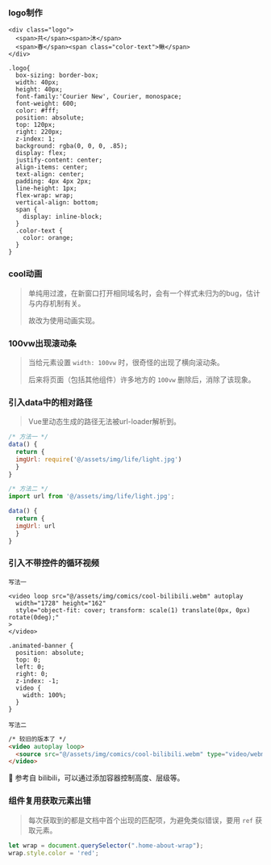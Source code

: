 ### logo制作

```less
<div class="logo">
  <span>共</span><span>沐</span>
  <span>春</span><span class="color-text">鳅</span>
</div>

.logo{
  box-sizing: border-box;
  width: 40px;
  height: 40px;
  font-family:'Courier New', Courier, monospace;
  font-weight: 600;
  color: #fff;
  position: absolute;
  top: 120px;
  right: 220px;
  z-index: 1;
  background: rgba(0, 0, 0, .85);
  display: flex;
  justify-content: center;
  align-items: center;
  text-align: center;
  padding: 4px 4px 2px;
  line-height: 1px;
  flex-wrap: wrap;
  vertical-align: bottom;
  span {
    display: inline-block;
  }
  .color-text {
    color: orange;
  }
}
```



### cool动画

> 单纯用过渡，在新窗口打开相同域名时，会有一个样式未归为的bug，估计与内存机制有关。
>
> 故改为使用动画实现。



### 100vw出现滚动条

> 当给元素设置 `width: 100vw` 时，很奇怪的出现了横向滚动条。
>
> 后来将页面（包括其他组件）许多地方的 `100vw` 删除后，消除了该现象。

 

### 引入data中的相对路径

> Vue里动态生成的路径无法被url-loader解析到。

```js
/* 方法一 */
data() {
  return {
  imgUrl: require('@/assets/img/life/light.jpg')
  }  
}

/* 方法二 */
import url from '@/assets/img/life/light.jpg';

data() {
  return {
  imgUrl: url
  }  
}
```



### 引入不带控件的循环视频

`写法一`

```less
<video loop src="@/assets/img/comics/cool-bilibili.webm" autoplay
  width="1728" height="162" 
  style="object-fit: cover; transform: scale(1) translate(0px, 0px) rotate(0deg);"
>
</video>

.animated-banner {
  position: absolute;
  top: 0;
  left: 0;
  right: 0;
  z-index: -1;
  video {
    width: 100%;
  }
}
```

`写法二`

```html
/* 较旧的版本了 */
<video autoplay loop>
  <source src="@/assets/img/comics/cool-bilibili.webm" type="video/webm">
</video>
```

:whale: 参考自 bilibili，可以通过添加容器控制高度、层级等。



### 组件复用获取元素出错

> 每次获取到的都是文档中首个出现的匹配项，为避免类似错误，要用 `ref` 获取元素。

```javascript
let wrap = document.querySelector(".home-about-wrap");
wrap.style.color = 'red';   
```

